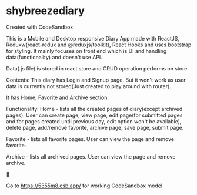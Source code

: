 # shybreezediary

Created with CodeSandbox

This is a Mobile and Desktop responsive Diary App made with ReactJS, Reduxw(react-redux and @reduxjs/toolkit), React Hooks and uses bootstrap for styling. It mainly focuses on front end which is UI and handling data(functionality) and doesn't use API.

Data(.js file) is stored in react store and CRUD operation performs on store.

Contents:
This diary has Login and Signup page. But it won't work as user data is currently not stored(Just created to play around with router).

It has Home, Favorite and Archive section.

Functionality:
Home - lists all the created pages of diary(except archived pages). User can create page, view page, edit page(for submitted pages and for pages created until previous day, edit option won't be available), delete page, add/remove favorite, archive page, save page, submit page.

Favorite - lists all favorite pages. User can view the page and remove favorite.

Archive - lists all archived pages. User can view the page and remove archive.

🤟

Go to https://5355m8.csb.app/ for working CodeSandbox model
